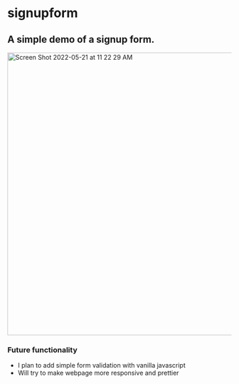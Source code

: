 # signupform
## A simple demo of a signup form. 


<img width="636" alt="Screen Shot 2022-05-21 at 11 22 29 AM" src="https://user-images.githubusercontent.com/102714188/169658216-6a22082c-206f-449a-af38-e74bc5a31c82.png">


### Future functionality
- I plan to add simple form validation with vanilla javascript
- Will try to make webpage more responsive and prettier

